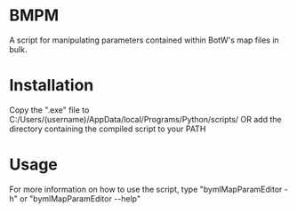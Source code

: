 # BMPM
 A script for manipulating parameters contained within BotW's map files in bulk.

# Installation
 Copy the ".exe" file to C:/Users/(username)/AppData/local/Programs/Python/scripts/ OR add the directory containing the compiled script to your PATH

# Usage
 For more information on how to use the script, type "bymlMapParamEditor -h" or "bymlMapParamEditor --help"
